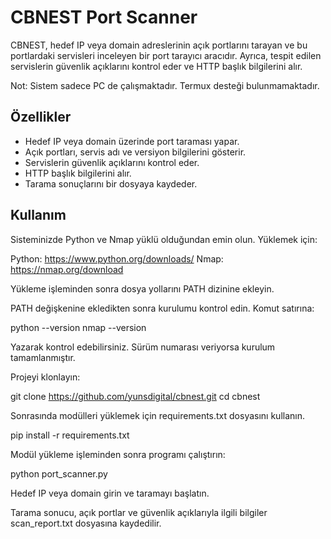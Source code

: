 # CBNEST Port Scanner

CBNEST, hedef IP veya domain adreslerinin açık portlarını tarayan ve bu portlardaki servisleri inceleyen bir port tarayıcı aracıdır. 
Ayrıca, tespit edilen servislerin güvenlik açıklarını kontrol eder ve HTTP başlık bilgilerini alır.

Not: Sistem sadece PC de çalışmaktadır. Termux desteği bulunmamaktadır.

## Özellikler

- Hedef IP veya domain üzerinde port taraması yapar.
- Açık portları, servis adı ve versiyon bilgilerini gösterir.
- Servislerin güvenlik açıklarını kontrol eder.
- HTTP başlık bilgilerini alır.
- Tarama sonuçlarını bir dosyaya kaydeder.

## Kullanım

Sisteminizde Python ve Nmap yüklü olduğundan emin olun. Yüklemek için:

Python: https://www.python.org/downloads/
Nmap: https://nmap.org/download

Yükleme işleminden sonra dosya yollarını PATH dizinine ekleyin.

PATH değişkenine ekledikten sonra kurulumu kontrol edin. Komut satırına:

python --version
nmap --version

Yazarak kontrol edebilirsiniz. Sürüm numarası veriyorsa kurulum tamamlanmıştır.

Projeyi klonlayın:

git clone https://github.com/yunsdigital/cbnest.git
cd cbnest

Sonrasında modülleri yüklemek için requirements.txt dosyasını kullanın.

pip install -r requirements.txt

Modül yükleme işleminden sonra programı çalıştırın:

python port_scanner.py

Hedef IP veya domain girin ve taramayı başlatın.

Tarama sonucu, açık portlar ve güvenlik açıklarıyla ilgili bilgiler scan_report.txt dosyasına kaydedilir.

